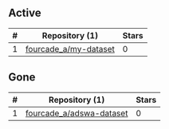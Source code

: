 ## Active
| # | Repository (1) | Stars |
| --- | --- | --- |
| 1 | [fourcade_a/my-dataset](https://gin.g-node.org/fourcade_a/my-dataset) | 0 |

## Gone
| # | Repository (1) | Stars |
| --- | --- | --- |
| 1 | [fourcade_a/adswa-dataset](https://gin.g-node.org/fourcade_a/adswa-dataset) | 0 |
